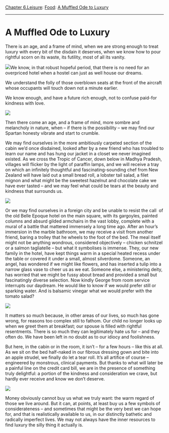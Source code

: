 [Chapter 6.Leisure](https://www.theschooloflife.com/thebookoflife/category/leisure/): [Food](https://www.theschooloflife.com/thebookoflife/category/leisure/food/): [A Muffled Ode to Luxury](https://www.theschooloflife.com/thebookoflife/a-muffled-ode-to-luxury/)

* * *

# A Muffled Ode to Luxury

There is an age, and a frame of mind, when we are strong enough to treat luxury with every bit of the disdain it deserves, when we know how to pour rightful scorn on its waste, its futility, most of all its vanity.

![](https://www.theschooloflife.com/thebookoflife/wp-content/uploads/2017/09/ahw-0805-037dtx-1.jpg)We know, in that robust hopeful period, that there is no need for an overpriced hotel when a hostel can just as well house our dreams.

We understand the folly of those overblown seats at the front of the aircraft whose occupants will touch down not a minute earlier.

We know enough, and have a future rich enough, not to confuse paid-for kindness with love.

![](https://sits-pod54-pod55.demandware.net/dw/image/v2/AAOX_PRD/on/demandware.static/-/Sites-catalog-master/default/dw62b39049/hi-res/ushi-res/aarons_LaConchaBeachClub.jpg?sw=768&sh=768&sm=fit)

Then there come an age, and a frame of mind, more sombre and melancholy in nature, when – if there is the possibility – we may find our Spartan honesty vibrate and start to crumble.

We may find ourselves in the more ambitiously carpeted section of the cabin we’d once disdained, looked after by a new friend who has troubled to learn our name and has hung our jacket in a closet we never imagined existed. As we cross the Tropic of Cancer, down below in Madhya Pradesh, villages will flicker by the light of paraffin lamps, and we will receive a tray on which an infinitely thoughtful and fascinating-sounding chef from New Zealand will have laid out a small bread roll, a lobster tail salad, a filet mignon and what might be the sweetest hazelnut and chocolate cake we have ever tasted – and we may feel what could be tears at the beauty and kindness that surrounds us.

![](https://i.pinimg.com/736x/b6/ea/9e/b6ea9ef48d72ceb4294d86beaa5235e6--airplane-window-commercial-aircraft.jpg)

Or we may find ourselves in a foreign city and be unable to resist the call &nbsp;of the old Belle Epoque hotel on the main square, with its gargoyles, painted columns and absurd gilded armchairs in the vast lobby, complete with a mural of a battle that mattered immensely a long time ago. After an hour’s immersion in the marble bathroom, we may receive a visit from another friend, baring a trolley that he wheels to the foot of the bed. The meal itself might not be anything wondrous, considered objectively – chicken schnitzel or a salmon tagliatelle – but what it symbolises is immense. They, our new family in the hotel, have kept things warm in a special heated recess under the table or covered it under a small, almost silverdome. Someone, an angel, has wondered if we might like flowers, and has inserted a tulip into a narrow glass vase to cheer us as we eat. Someone else, a ministering deity, has worried that we might be fussy about bread and provided a small but fascinatingly diverse selection. Now kindly George from room service interrupts our daydream. He would like to know if we would prefer still or sparking water. And is balsamic vinegar what we would prefer with the tomato salad?

![](https://d32dm0rphc51dk.cloudfront.net/Dvpne6hXVI1PH45_xabE3g/larger.jpg)

It matters so much because, in other areas of our lives, so much has gone wrong, for reasons too complex still to fathom. Our child no longer looks up when we greet them at breakfast; our spouse is filled with rightful resentments. There is so much they can legitimately hate us for – and they often do. We have been left in no doubt as to our idiocy and foolishness.

But here, in the cabin or in the room, it isn’t – for a few hours – like this at all. As we sit on the bed half-naked in our fibrous dressing gown and bite into an apple strudel, we finally do let a tear roll. It’s all artifice of course – engineered by monstrous, clinical payments. But thanks to what will later be a painful line on the credit card bill, we are in the presence of something truly delightful: a portion of the kindness and consideration we crave, but hardly ever receive and know we don’t deserve.

![](https://www.theschooloflife.com/thebookoflife/wp-content/uploads/2017/06/15061489239_ae735ab173_z.jpg)

Money obviously cannot buy us what we truly want: the warm regard of those we live around. But it can, at points, at least buy us a few symbols of considerateness – and sometimes that might be the very best we can hope for, and that is realistically available to us, in our distinctly bathetic and radically imperfect lives. We may not always have the inner resources to find luxury the silly thing it actually is.
